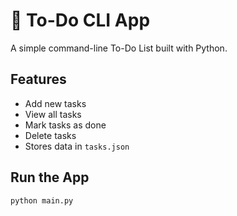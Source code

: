 # 📝 To-Do CLI App

A simple command-line To-Do List built with Python.

## Features
- Add new tasks
- View all tasks
- Mark tasks as done
- Delete tasks
- Stores data in `tasks.json`

## Run the App
```bash
python main.py
